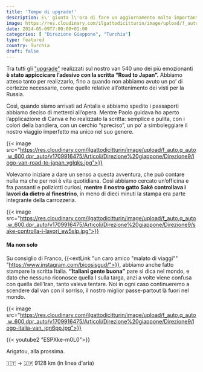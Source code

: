 ```yaml
---
title: 'Tempo di upgrade!'
description: E\' giunta l\'ora di fare un aggiornamento molto importante al nostro van. Scopri cliccando qui
image: https://res.cloudinary.com/ilgattodicitturin/image/upload/f_auto,q_auto,w_600,dpr_auto/v1713011125/Articoli/Direzione%20giappone/Direzione9/upgrade-al-van_vpnjk8.jpg
date: 2024-05-09T7:00:00+01:00
categories: [ "Direzione Giappone", "Turchia"]
type: featured  
country: Turchia 
draft: false
---
```


Tra tutti gli ["upgrade"](/van) realizzati sul nostro van 540 uno dei più emozionanti **è stato appiccicare l’adesivo con la scritta “Road to Japan”.** 
Abbiamo atteso tanto per realizzarlo, fino a quando non abbiamo avuto un po’ di certezze necessarie, come quelle relative all’ottenimento dei visti per la Russia.

Così, quando siamo arrivati ad Antalia e abbiamo spedito i passaporti abbiamo deciso di metterci all’opera. 
Mentre Paolo guidava ho aperto l’applicazione di Canva e ho realizzato la scritta: semplice e pulita, con i colori della bandiera, con un cerchio “spreciso”, un po’ a simboleggiare il nostro viaggio imperfetto ma unico nel suo genere. 

{{< image src="https://res.cloudinary.com/ilgattodicitturin/image/upload/f_auto,q_auto,w_600,dpr_auto/v1709916475/Articoli/Direzione%20giappone/Direzione9/logo-van-road-to-japan_yglqks.jpg">}} 

Volevamo iniziare a dare un senso a questa avventura, che può contare nulla ma che per noi è vita quotidiana.
Così abbiamo cercato un’officina e fra passanti e poliziotti curiosi, **mentre il nostro gatto Sakè controllava i lavori da dietro al finestrino**, in meno di dieci minuti la stampa era parte integrante della carrozzeria. 

{{< image src="https://res.cloudinary.com/ilgattodicitturin/image/upload/f_auto,q_auto,w_600,dpr_auto/v1709916475/Articoli/Direzione%20giappone/Direzione9/sake-controlla-i-lavori_ew5slp.jpg">}} 

#### Ma non solo

Su consiglio di Franco, {{<extLink "un caro amico \"malato di viaggi\"" "https://www.instagram.com/bicosisgud/">}}, abbiamo anche fatto stampare la scritta Italia. 
**“Italiani gente buona”** pare si dica nel mondo, e dato che nessuno riconosce quella I sulla targa, anzi a volte viene confusa con quella dell’Iran, tanto valeva tentare. 
Noi in ogni caso continueremo a scendere dal van con il sorriso, il nostro miglior passe-partout là fuori nel mondo.

{{< image src="https://res.cloudinary.com/ilgattodicitturin/image/upload/f_auto,q_auto,w_600,dpr_auto/v1709916475/Articoli/Direzione%20giappone/Direzione9/logo-italia-van_jqn6pp.jpg">}} 

{{< youtube2 "ESPXke-m0L0">}}

Arigatou, alla prossima.

🇮🇹 → 🇯🇵 9128 km (in linea d'aria)
